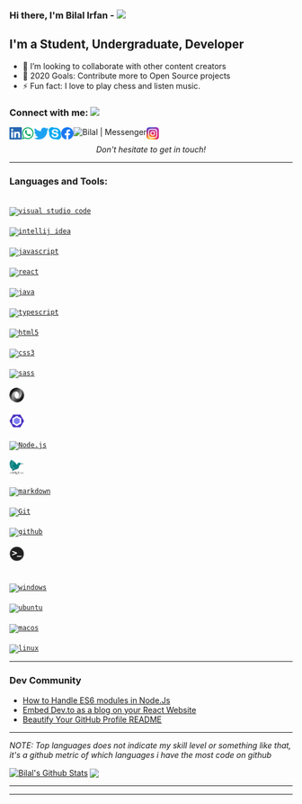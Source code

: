 


### Hi there, I'm Bilal Irfan -  <img src="https://github.com/blackcater/blackcater/raw/master/images/Hi.gif" height="32" />

## I'm a Student, Undergraduate, Developer


- 👯 I’m looking to collaborate with other content creators
- 🥅 2020 Goals: Contribute more to Open Source projects
- ⚡ Fun fact: I love to play chess and listen music.

### Connect with me: <img src="https://media.giphy.com/media/LnQjpWaON8nhr21vNW/giphy.gif" height="32">

[<img align="left" alt="Bilal | LinkedIn" height="22px" src="./SocialLogo/LinkedIn.png" />][linkedin]
[<img align="left" alt="Bilal | Whatsapp" height="22px" src="./SocialLogo/WhatsApp.png" />][whatsapp]
[<img align="left" alt="Bilal | Twitter" height="22px" src="./SocialLogo/Twitter.png" />][twitter]
[<img align="left" alt="Bilal | Skype" height="22px" src="./SocialLogo/Skype.png" />][skype]
[<img align="left" alt="Bilal | Facebook" height="22px" src="./SocialLogo/Facebook.png" />][facebook]
[<img align="left" alt="Bilal | Messenger" height="22px" src="./SocialLogo/Messenger.png" />][messenger]
[<img align="left" alt="Bilal | Instagram" height="22px" src="./SocialLogo/Instagram.png" />][instagram]


<br />

<p align=center>
<em>Don't hesitate to get in touch!</em>
</p>

---

### Languages and Tools:

[<code>
<img alt="visual studio code" width="26px" src="https://img.icons8.com/fluent/240/000000/visual-studio-code-2019.png" />
</code>](https://code.visualstudio.com/)
[<code>
<img alt="intellij idea" width="26px" src="https://img.icons8.com/color/240/000000/intellij-idea.png" />
</code>](https://www.jetbrains.com/idea/)
[<code>
<img alt="javascript" width="26px" src="https://img.icons8.com/color/240/000000/javascript.png" />
</code>](https://developer.mozilla.org/en-US/docs/Web/JavaScript)
[<code>
<img alt="react" width="26px" src="https://img.icons8.com/color/240/000000/react-native.png" />
</code>](https://reactjs.org/)
[<code>
<img alt="java" width="26px" src="https://img.icons8.com/color/240/000000/java-coffee-cup-logo.png">
</code>](https://docs.oracle.com/en/java/)
[<code>
<img alt="typescript" width="26px" src="https://img.icons8.com/color/240/000000/typescript.png">
</code>](https://www.typescriptlang.org/)
[<code>
<img alt="html5" width="26px" src="https://img.icons8.com/color/240/000000/html-5.png">
</code>](https://developer.mozilla.org/en-US/docs/Web/HTML)
[<code>
<img alt="css3" width="26px" src="https://img.icons8.com/color/240/000000/css3.png">
</code>](https://developer.mozilla.org/en-US/docs/Web/CSS)
[<code>
<img alt="sass" width="26px" src="https://img.icons8.com/color/240/000000/sass.png">
</code>](https://sass-lang.com/)
[<code>
<img alt="json" width="26px" src="https://raw.githubusercontent.com/github/explore/80688e429a7d4ef2fca1e82350fe8e3517d3494d/topics/json/json.png">
</code>](https://www.json.org/json-en.html)
[<code>
<img alt="eslint" width="26px" src="https://raw.githubusercontent.com/github/explore/80688e429a7d4ef2fca1e82350fe8e3517d3494d/topics/eslint/eslint.png">
</code>](https://eslint.org/)
[<code>
<img alt="Node.js" width="26px" src="https://img.icons8.com/color/240/000000/nodejs.png">
</code>](https://nodejs.org/en/)
[<code>
<img alt="latex" width="26px" src="https://raw.githubusercontent.com/github/explore/80688e429a7d4ef2fca1e82350fe8e3517d3494d/topics/latex/latex.png">
</code>](https://www.latex-project.org/)
[<code>
<img alt="markdown" width="26px" src="https://img.icons8.com/ios-filled/100/000000/markdown.png">
</code>](https://www.markdownguide.org/)
[<code>
<img alt="Git" width="26px" src="https://img.icons8.com/color/240/000000/git.png">
</code>](https://git-scm.com/)
[<code>
<img alt="github" width="26px" src="https://img.icons8.com/ios-glyphs/240/000000/github.png">
</code>](https://github.com/)
[<code>
<img alt="terminal" width="26px" src="https://raw.githubusercontent.com/github/explore/80688e429a7d4ef2fca1e82350fe8e3517d3494d/topics/terminal/terminal.png">
</code>](https://docs.microsoft.com/en-us/windows/terminal/)
<br />
[<code>
<img alt="windows" width="26px" src="https://img.icons8.com/color/240/000000/windows-10.png">
</code>](https://www.microsoft.com/en-us/windows)
[<code>
<img alt="ubuntu" width="26px" src="https://img.icons8.com/color/96/000000/ubuntu--v1.png">
</code>](https://ubuntu.com/)
[<code>
<img alt="macos" width="26px" src="https://img.icons8.com/officel/160/000000/mac-logo.png">
</code>](https://developer.apple.com/macos/)
[<code>
<img alt="linux" width="26px" src="https://img.icons8.com/color/96/000000/linux.png">
</code>](https://www.kernel.org/)

---


### Dev Community

<!-- DEVTO:START -->
- [How to Handle ES6 modules in Node.Js](https://dev.to/theBilal/how-to-handle-es6-modules-in-node-js-hdn)
- [Embed Dev.to as a blog on your React Website](https://dev.to/theBilal/embed-dev-to-as-a-blog-on-your-react-website-3l8c)
- [Beautify Your GitHub Profile README](https://dev.to/theBilal/beautify-your-github-profile-readme-10cf)
<!-- DEVTO:END -->

---

_NOTE: Top languages does not indicate my skill level or something like that, it's a github metric of which languages i have the most code on github_

<a href="https://github-readme-stats.Bilal112.vercel.app/api?username=Bilal1122&show_icons=true&hide_border=true&count_private=true&include_all_commits=true&theme=radical">
<img align="center" alt="Bilal's Github Stats" src="https://github-readme-stats.Bilal112.vercel.app/api?username=Bilal112&show_icons=true&hide_border=true&count_private=true&include_all_commits=true&theme=radical" /></a>
<a href="https://github-readme-stats.Bilal112.vercel.app/api/top-langs/?username=Bilal112&layout=compact&theme=radical">
  <img align="center" src="https://github-readme-stats.Bilal112.vercel.app/api/top-langs/?username=Bilal112&layout=compact&theme=radical" />
</a>

---

---


[linkedin]: https://www.linkedin.com/in/bilal-irfan/
[gmail]: mailto:bilalirfan000@gmail.com
[whatsapp]: https://wa.me/923069131956
[twitter]: https://twitter.com/TheBilal
[skype]: https://join.skype.com/invite/aCT6LOQw660B
[facebook]: https://www.facebook.com/OfficalBilal/
[messenger]: https://www.messenger.com/t/OfficalBilal/
[instagram]: https://www.instagram.com/_bilal_irfan/

